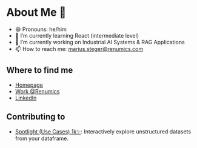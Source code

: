 # About Me 👋
- 😄 Pronouns: he/him
- 🌱 I’m currently learning React (intermediate level)
- 🔭 I’m currently working on Industrial AI Systems & RAG Applications
- 📫 How to reach me: [marius.steger@renumics.com](mailto:marius.steger@renumics.com)
  
## Where to find me
- [Homepage](https://syoy.github.io/)
- [Work @Renumics](https://renumics.com/)
- [LinkedIn](https://www.linkedin.com/in/marius-steger/)

## Contributing to
- [Spotlight (Use Cases) 1k✨](https://github.com/Renumics/spotlight): Interactively explore unstructured datasets from your dataframe.
